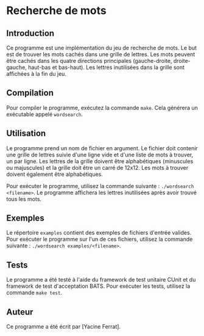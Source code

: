 # Recherche de mots

## Introduction
Ce programme est une implémentation du jeu de recherche de mots. Le but est de trouver les mots cachés dans une grille de lettres. Les mots peuvent être cachés dans les quatre directions principales (gauche-droite, droite-gauche, haut-bas et bas-haut). Les lettres inutilisées dans la grille sont affichées à la fin du jeu.

## Compilation
Pour compiler le programme, exécutez la commande `make`. Cela générera un exécutable appelé `wordsearch`.

## Utilisation
Le programme prend un nom de fichier en argument. Le fichier doit contenir une grille de lettres suivie d'une ligne vide et d'une liste de mots à trouver, un par ligne. Les lettres de la grille doivent être alphabétiques (minuscules ou majuscules) et la grille doit être un carré de 12x12. Les mots à trouver doivent également être alphabétiques.

Pour exécuter le programme, utilisez la commande suivante : `./wordsearch <filename>`. Le programme affichera les lettres inutilisées après avoir trouvé tous les mots.

## Exemples
Le répertoire `examples` contient des exemples de fichiers d'entrée valides. Pour exécuter le programme sur l'un de ces fichiers, utilisez la commande suivante : `./wordsearch examples/<filename>`.

## Tests
Le programme a été testé à l'aide du framework de test unitaire CUnit et du framework de test d'acceptation BATS. Pour exécuter les tests, utilisez la commande `make test`.

## Auteur
Ce programme a été écrit par [Yacine Ferrat].
